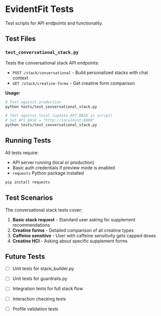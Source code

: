 # EvidentFit Tests

Test scripts for API endpoints and functionality.

## Test Files

### `test_conversational_stack.py`
Tests the conversational stack API endpoints:
- `POST /stack/conversational` - Build personalized stacks with chat context
- `GET /stack/creatine-forms` - Get creatine form comparison

**Usage:**
```bash
# Test against production
python tests/test_conversational_stack.py

# Test against local (update API_BASE in script)
# Set API_BASE = "http://localhost:8000"
python tests/test_conversational_stack.py
```

## Running Tests

All tests require:
- API server running (local or production)
- Basic auth credentials if preview mode is enabled
- `requests` Python package installed

```bash
pip install requests
```

## Test Scenarios

The conversational stack tests cover:
1. **Basic stack request** - Standard user asking for supplement recommendations
2. **Creatine forms** - Detailed comparison of all creatine types
3. **Caffeine sensitive** - User with caffeine sensitivity gets capped doses
4. **Creatine HCl** - Asking about specific supplement forms

## Future Tests

- [ ] Unit tests for stack_builder.py
- [ ] Unit tests for guardrails.py
- [ ] Integration tests for full stack flow
- [ ] Interaction checking tests
- [ ] Profile validation tests

